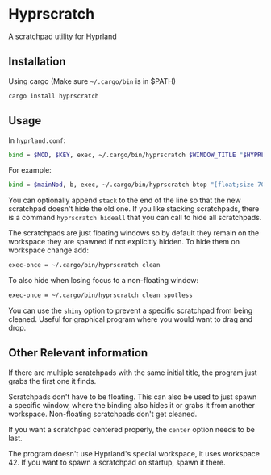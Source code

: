 # Hyprscratch

A scratchpad utility for Hyprland

## Installation
Using cargo (Make sure `~/.cargo/bin` is in $PATH)

```
cargo install hyprscratch
```

## Usage
In `hyprland.conf`:

```bash
bind = $MOD, $KEY, exec, ~/.cargo/bin/hyprscratch $WINDOW_TITLE "$HYPRLAND_EXEC_COMMAND" [OPTIONS]
```

For example:

```bash
bind = $mainNod, b, exec, ~/.cargo/bin/hyprscratch btop "[float;size 70% 80%;center] kitty -e btop"
```

You can optionally append `stack` to the end of the line so that the new scratchpad doesn't hide the old one. If you like stacking scratchpads, there is a command `hyprscratch hideall` that you can call to hide all scratchpads.


The scratchpads are just floating windows so by default they remain on the workspace they are spawned if not explicitly hidden. To hide them on workspace change add:
```bash
exec-once = ~/.cargo/bin/hyprscratch clean
```
To also hide when losing focus to a non-floating window:
```bash
exec-once = ~/.cargo/bin/hyprscratch clean spotless
```

You can use the `shiny` option to prevent a specific scratchpad from being cleaned. Useful for graphical program where you would want to drag and drop.

## Other Relevant information
If there are multiple scratchpads with the same initial title, the program just grabs the first one it finds.

Scratchpads don't have to be floating. This can also be used to just spawn a specific window, where the binding also hides it or grabs it from another workspace. Non-floating scratchpads don't get cleaned.

If you want a scratchpad centered properly, the `center` option needs to be last.

The program doesn't use Hyprland's special workspace, it uses workspace 42. If you want to spawn a scratchpad on startup, spawn it there.
